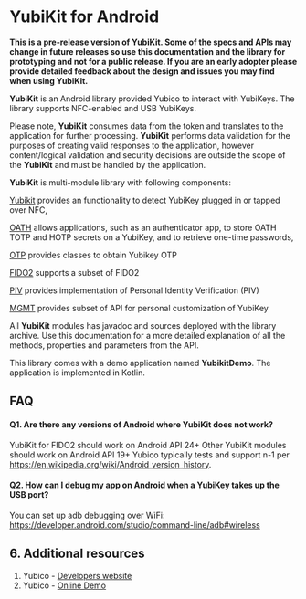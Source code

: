 # YubiKit for Android
**This is a pre-release version of YubiKit. Some of the specs and APIs may change in future releases so use this documentation and the library for prototyping and not for a public release. If you are an early adopter please provide detailed feedback about the design and issues you may find when using YubiKit.**

**YubiKit**  is an Android library provided Yubico to interact with YubiKeys. The library supports NFC-enabled and USB YubiKeys.

Please note, **YubiKit** consumes data from the token and translates to the application for further processing. **YubiKit** performs data validation for the purposes of creating valid responses to the application, however content/logical validation and security decisions are outside the scope of the **YubiKit** and must be handled by the application.

**YubiKit** is multi-module library with following components:

[Yubikit](./yubikit/README.md) provides an functionality to detect YubiKey plugged in or tapped over NFC, 

[OATH](./oath/README.md) allows applications, such as an authenticator app, to store OATH TOTP and HOTP secrets on a YubiKey, and to retrieve one-time passwords,

[OTP](./otp/README.md) provides classes to obtain Yubikey OTP

[FIDO2](./fido/README.md) supports a subset of FIDO2

[PIV](./piv/README.md) provides implementation of Personal Identity Verification (PIV) 

[MGMT](./mgmt/README.md) provides subset of API for personal customization of YubiKey

All **YubiKit** modules has javadoc and sources deployed with the library archive. Use this documentation for a more detailed explanation of all the methods, properties and parameters from the API.

This library comes with a demo application named **YubikitDemo**. The application is implemented in Kotlin.

## FAQ <a name="faq"></a>

#### Q1. Are there any versions of Android where YubiKit does not work?

YubiKit for FIDO2 should work on Android API 24+
Other YubiKit modules should work on Android API 19+
Yubico typically tests and support n-1 per https://en.wikipedia.org/wiki/Android_version_history.

#### Q2. How can I debug my app on Android when a YubiKey takes up the USB port?

You can set up adb debugging over WiFi: https://developer.android.com/studio/command-line/adb#wireless

## 6. Additional resources <a name="additional_resources"></a>
1. Yubico - [Developers website](https://developers.yubico.com)
2. Yubico - [Online Demo](https://demo.yubico.com) 
![]()
